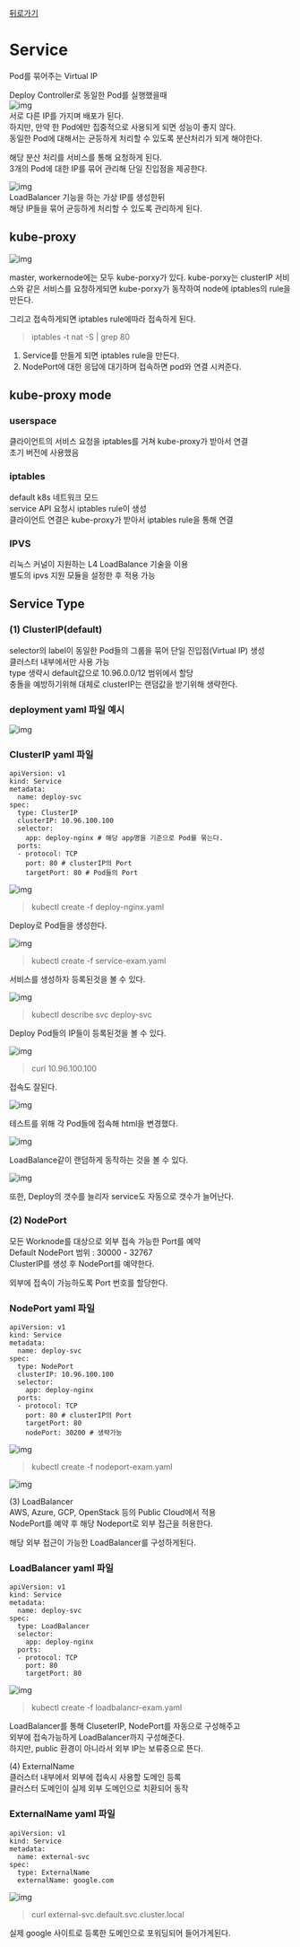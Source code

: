 [뒤로가기](../../README.md)<br>

# Service

Pod를 묶어주는 Virtual IP

Deploy Controller로 동일한 Pod를 실행했을때<br>
![img](../Img/k8s_service1.png)<br>
서로 다른 IP를 가지며 배포가 된다.<br>
하지만, 만약 한 Pod에만 집중적으로 사용되게 되면
성능이 좋지 않다.<br>
동일한 Pod에 대해서는 균등하게 처리할 수 있도록
분산처리가 되게 해야한다.<br>

해당 분산 처리를 서비스를 통해 요청하게 된다.<br>
3개의 Pod에 대한 IP를 묶어 관리해 단일 진입점을 제공한다.<br>

![img](../Img/k8s_service2.png)<br>
LoadBalancer 기능을 하는 가상 IP를 생성한뒤<br>
해당 IP들을 묶어 균등하게 처리할 수 있도록 관리하게 된다.

## kube-proxy

![img](../Img/k8s_service19.png)<br>

master, workernode에는 모두 kube-porxy가 있다.
kube-porxy는 clusterIP 서비스와 같은 서비스를 요청하게되면 kube-porxy가 동작하여
node에 iptables의 rule을 만든다.

그리고 접속하게되면 iptables rule에따라 접속하게 된다.

> iptables -t nat -S | grep 80

1. Service를 만들게 되면 iptables rule을 만든다.
2. NodePort에 대한 응답에 대기하며 접속하면 pod와 연결 시켜준다.

## kube-proxy mode

### userspace

클라이언트의 서비스 요청을 iptables를 거쳐 kube-proxy가 받아서 연결<br>
초기 버전에 사용했음<br>

### iptables

default k8s 네트워크 모드<br>
service API 요청시 iptables rule이 생성<br>
클라이언트 연결은 kube-proxy가 받아서 iptables rule을 통해 연결<br>

### IPVS

리눅스 커널이 지원하는 L4 LoadBalance 기술을 이용<br>
별도의 ipvs 지원 모듈을 설정한 후 적용 가능<br>

## Service Type

### (1) ClusterIP(default)

selector의 label이 동일한 Pod들의 그룹을 묶어
단일 진입점(Virtual IP) 생성<br>
클러스터 내부에서만 사용 가능<br>
type 생략시 default값으로 10.96.0.0/12 범위에서 할당<br>
충돌을 예방하기위해 대체로 clusterIP는 랜덤값을 받기위해 생략한다.<br>

### deployment yaml 파일 예시

![img](../Img/k8s_service3.png)<br>

### ClusterIP yaml 파일

```
apiVersion: v1
kind: Service
metadata:
  name: deploy-svc
spec:
  type: ClusterIP
  clusterIP: 10.96.100.100
  selector:
    app: deploy-nginx # 해당 app명을 기준으로 Pod를 묶는다.
  ports:
  - protocol: TCP
    port: 80 # clusterIP의 Port
    targetPort: 80 # Pod들의 Port
```

![img](../Img/k8s_service4.png)<br>

> kubectl create -f deploy-nginx.yaml

Deploy로 Pod들을 생성한다.

![img](../Img/k8s_service5.png)<br>

> kubectl create -f service-exam.yaml

서비스를 생성하자 등록된것을 볼 수 있다.

![img](../Img/k8s_service6.png)<br>

> kubectl describe svc deploy-svc

Deploy Pod들의 IP들이 등록된것을 볼 수 있다.

![img](../Img/k8s_service7.png)<br>

> curl 10.96.100.100

접속도 잘된다.<br>

![img](../Img/k8s_service8.png)<br>

테스트를 위해 각 Pod들에 접속해 html을 변경했다.<br>

![img](../Img/k8s_service9.png)<br>

LoadBalance같이 랜덤하게 동작하는 것을 볼 수 있다.<br>

![img](../Img/k8s_service10.png)<br>

또한, Deploy의 갯수를 늘리자 service도 자동으로 갯수가 늘어난다.<br>

### (2) NodePort

모든 Worknode를 대상으로 외부 접속 가능한 Port를 예약<br>
Default NodePort 범위 : 30000 - 32767<br>
ClusterIP를 생성 후 NodePort를 예약한다.<br>

외부에 접속이 가능하도록 Port 번호를 할당한다.

### NodePort yaml 파일

```
apiVersion: v1
kind: Service
metadata:
  name: deploy-svc
spec:
  type: NodePort
  clusterIP: 10.96.100.100
  selector:
    app: deploy-nginx
  ports:
  - protocol: TCP
    port: 80 # clusterIP의 Port
    targetPort: 80
    nodePort: 30200 # 생략가능
```

![img](../Img/k8s_service11.png)<br>

> kubectl create -f nodeport-exam.yaml

![img](../Img/k8s_service12.png)<br>

(3) LoadBalancer<br>
AWS, Azure, GCP, OpenStack 등의 Public Cloud에서 적용<br>
NodePort를 예약 후 해당 Nodeport로 외부 접근을 허용한다.<br>

해당 외부 접근이 가능한 LoadBalancer를 구성하게된다.<br>

### LoadBalancer yaml 파일

```
apiVersion: v1
kind: Service
metadata:
  name: deploy-svc
spec:
  type: LoadBalancer
  selector:
    app: deploy-nginx
  ports:
  - protocol: TCP
    port: 80
    targetPort: 80
```

![img](../Img/k8s_service13.png)<br>

> kubectl create -f loadbalancr-exam.yaml

LoadBalancer를 통해 CluseterIP, NodePort를 자동으로 구성해주고<br> 외부에 접속가능하게 LoadBalancer까지 구성해준다.<br>
하지만, public 환경이 아니라서 외부 IP는 보류중으로 뜬다.<br>

(4) ExternalName<br>
클러스터 내부에서 외부에 접속시 사용할 도메인 등록<br>
클러스터 도메인이 실제 외부 도메인으로 치환되어 동작<br>

### ExternalName yaml 파일

```
apiVersion: v1
kind: Service
metadata:
  name: external-svc
spec:
  type: ExternalName
  externalName: google.com
```

![img](../Img/k8s_service14.png)<br>

> curl external-svc.default.svc.cluster.local

실제 google 사이트로 등록한 도메인으로 포워딩되어 들어가게된다.<br>
